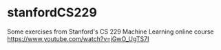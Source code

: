 # stanfordCS229
Some exercises from Stanford's CS 229 Machine Learning online course
https://www.youtube.com/watch?v=jGwO_UgTS7I
